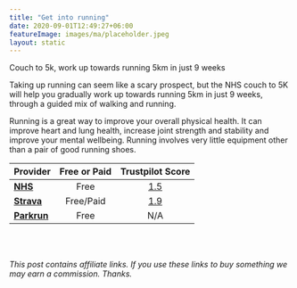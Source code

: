 ```yaml
---
title: "Get into running"
date: 2020-09-01T12:49:27+06:00
featureImage: images/ma/placeholder.jpeg
layout: static
---
```


Couch to 5k, work up towards running 5km in just 9 weeks

Taking up running can seem like a scary prospect, but the NHS couch to 5K will help you gradually work up towards running 5km in just 9 weeks, through a guided mix of walking and running.

Running is a great way to improve your overall physical health. It can improve heart and lung health, increase joint strength and stability and improve your mental wellbeing. Running involves very little equipment other than a pair of good running shoes.

| Provider      | Free or Paid  |  Trustpilot Score  |
| :-----------          | :--------------:      |  :--------------:         |
| [**NHS**](https://www.nhs.uk/live-well/exercise/running-and-aerobic-exercises/get-running-with-couch-to-5k/) | Free | [1.5](https://uk.trustpilot.com/review/www.england.nhs.uk) | 
| [**Strava**](https://www.strava.com/) | Free/Paid | [1.9](https://uk.trustpilot.com/review/strava.com) | 
| [**Parkrun**](https://www.parkrun.org.uk/) | Free | N/A
  

<br/><br/>

*This post contains affiliate links. If you use these links to buy something we may
earn a commission. Thanks.*






